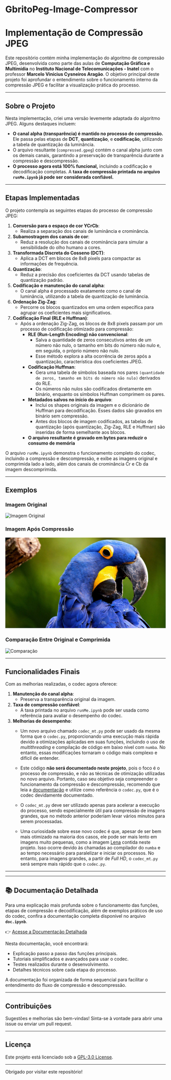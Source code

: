 # GbritoPeg-Image-Compressor
# Implementação de Compressão JPEG

Este repositório contém minha implementação do algoritmo de compressão JPEG, desenvolvida como parte das aulas de **Computação Gráfica e Multimídia** no **Instituto Nacional de Telecomunicações - Inatel** com o professor **Marcelo Vinícius Cysneiros Aragão**. O objetivo principal deste projeto foi aprofundar o entendimento sobre o funcionamento interno da compressão JPEG e facilitar a visualização prática do processo.

---

## Sobre o Projeto

Nesta implementação, criei uma versão levemente adaptada do algoritmo JPEG. Alguns destaques incluem:

- **O canal alpha (transparência) é mantido no processo de compressão.** Ele passa pelas etapas de **DCT**, **quantização**, e **codificação**, utilizando a tabela de quantização da luminância.
- O arquivo resultante (`compressed.gpeg`) contém o canal alpha junto com os demais canais, garantindo a preservação de transparência durante a compressão e descompressão.
- **O processo agora está 100% funcional,** incluindo a codificação e decodificação completas. A **taxa de compressão printada no arquivo `runMe.ipynb` já pode ser considerada confiável.**

---

## Etapas Implementadas

O projeto contempla as seguintes etapas do processo de compressão JPEG:

1. **Conversão para o espaço de cor YCrCb**:
   - Realiza a separação dos canais de luminância e crominância.
2. **Subamostragem dos canais de cor**:
   - Reduz a resolução dos canais de crominância para simular a sensibilidade do olho humano a cores.
3. **Transformada Discreta do Cosseno (DCT)**:
   - Aplica a DCT em blocos de 8x8 pixels para compactar as informações de frequência.
4. **Quantização**:
   - Reduz a precisão dos coeficientes da DCT usando tabelas de quantização padrão.
5. **Codificação e manutenção do canal alpha**:
   - O canal alpha é processado exatamente como o canal de luminância, utilizando a tabela de quantização de luminância.
6. **Ordenação Zig-Zag**:
   - Percorre os blocos quantizados em uma ordem específica para agrupar os coeficientes mais significativos.
7. **Codificação Final (RLE e Huffman)**:
   - Após a ordenação Zig-Zag, os blocos de 8x8 pixels passam por um processo de codificação otimizado para compressão:
     - **RLE (Run-Length Encoding) não convencional**: 
       - Salva a quantidade de zeros consecutivos antes de um número não nulo, o tamanho em bits do número não nulo e, em seguida, o próprio número não nulo.
       - Esse método explora a alta ocorrência de zeros após a quantização, característica dos coeficientes JPEG.
     - **Codificação Huffman**:
       - Gera uma tabela de símbolos baseada nos pares `(quantidade de zeros, tamanho em bits do número não nulo)` derivados do RLE.
       - Os números não nulos são codificados diretamente em binário, enquanto os símbolos Huffman comprimem os pares.
     - **Metadados salvos no início do arquivo**:
       - Inclui os shapes originais da imagem e o dicionário de Huffman para decodificação. Esses dados são gravados em binário sem compressão.
       - Antes dos blocos de imagem codificados, as tabelas de quantização (após quantização, Zig-Zag, RLE e Huffman) são inseridas de forma semelhante aos blocos.
     - **O arquivo resultante é gravado em bytes para reduzir o consumo de memória**

O arquivo `runMe.ipynb` demonstra o funcionamento completo do codec, incluindo a compressão e descompressão, e exibe as imagens original e comprimida lado a lado, além dos canais de crominância Cr e Cb da imagem descomprimida.

---

## Exemplos

### Imagem Original
![Imagem Original](imgs/Arara-Azul.bmp)

### Imagem Após Compressão
![Imagem Comprimida](tests/arara-azul-compressed.png)

### Comparação Entre Original e Comprimida
![Comparação](tests/comparação.png)

---

## Funcionalidades Finais

Com as melhorias realizadas, o codec agora oferece:

1. **Manutenção do canal alpha**:
   - Preserva a transparência original da imagem.
2. **Taxa de compressão confiável**:
   - A taxa printada no arquivo `runMe.ipynb` pode ser usada como referência para avaliar o desempenho do codec.
3. **Melhorias de desempenho**:  
   - Um novo arquivo chamado `codec_mt.py` pode ser usado da mesma forma que o `codec.py`, proporcionando uma execução mais rápida devido a otimizações aplicadas em suas funções, incluindo o uso de *multithreading* e compilação de código em baixo nível com `numba`. No entanto, essas modificações tornaram o código mais complexo e difícil de entender.  

   - Este código **não será documentado neste projeto**, pois o foco é o processo de compressão, e não as técnicas de otimização utilizadas no novo arquivo. Portanto, caso seu objetivo seja compreender o funcionamento da compressão e descompressão, recomendo que leia a [documentação](doc.ipynb) e utilize como referência o `codec.py`, que é o codec devidamente documentado.  

   - O `codec_mt.py` deve ser utilizado apenas para acelerar a execução do processo, sendo especialmente útil para compressão de imagens grandes, que no método anterior poderiam levar vários minutos para serem processadas.

   - Uma curiosidade sobre esse novo codec é que, apesar de ser bem mais otimizado na maioria dos casos, ele pode ser mais lento em imagens muito pequenas, como a imagem [Lena](imgs/lena.bmp) contida neste projeto. Isso ocorre devido às chamadas ao compilador do `numba` e ao tempo necessário para paralelizar e iniciar os processos. No entanto, para imagens grandes, a partir de *Full HD*, o `codec_mt.py` será sempre mais rápido que o `codec.py`.  

---
---

## 📚 Documentação Detalhada

Para uma explicação mais profunda sobre o funcionamento das funções, etapas de compressão e decodificação, além de exemplos práticos de uso do codec, confira a documentação completa disponível no arquivo **`doc.ipynb`**.

👉 [Acesse a Documentação Detalhada](doc.ipynb)

Nesta documentação, você encontrará:
- Explicação passo a passo das funções principais.
- Tutoriais simplificados e avançados para usar o codec.
- Testes realizados durante o desenvolvimento.
- Detalhes técnicos sobre cada etapa do processo.

A documentação foi organizada de forma sequencial para facilitar o entendimento do fluxo de compressão e descompressão.

---


## Contribuições

Sugestões e melhorias são bem-vindas! Sinta-se à vontade para abrir uma issue ou enviar um pull request.

---

## Licença

Este projeto está licenciado sob a [GPL-3.0 License](LICENSE).

---

Obrigado por visitar este repositório!
